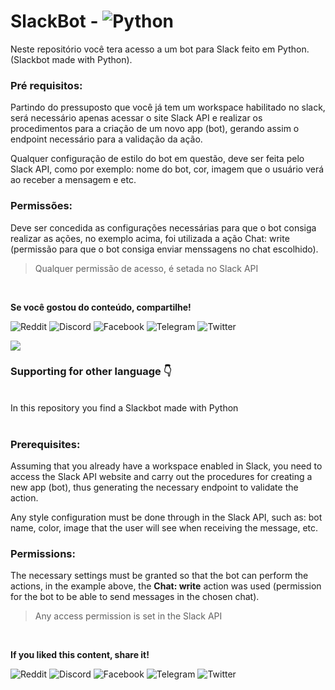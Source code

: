 # SlackBot - ![Python](https://img.shields.io/badge/python-3670A0?style=for-the-badge&logo=python&logoColor=ffdd54)
Neste repositório você tera acesso a um bot para Slack feito em Python. (Slackbot made with Python).

### Pré requisitos:

Partindo do pressuposto que você já tem um workspace habilitado no slack, será necessário apenas acessar o site Slack API e realizar os procedimentos para a criação de um novo app (bot), gerando assim o endpoint necessário para a validação da ação.

Qualquer configuração de estilo do bot em questão, deve ser feita pelo Slack API, como por exemplo: nome do bot, cor, imagem que o usuário verá ao receber a mensagem e etc.

### Permissões:

Deve ser concedida as configurações necessárias para que o bot consiga realizar as ações, no exemplo acima, foi utilizada a ação Chat: write (permissão para que o bot consiga enviar menssagens no chat escolhido). 

> Qualquer permissão de acesso, é setada no Slack API

<br />

**Se você gostou do conteúdo, compartilhe!**

![Reddit](https://img.shields.io/badge/Reddit-%23FF4500.svg?style=for-the-badge&logo=Reddit&logoColor=white)
![Discord](https://img.shields.io/badge/Discord-%235865F2.svg?style=for-the-badge&logo=discord&logoColor=white)
![Facebook](https://img.shields.io/badge/Facebook-%231877F2.svg?style=for-the-badge&logo=Facebook&logoColor=white)
![Telegram](https://img.shields.io/badge/Telegram-2CA5E0?style=for-the-badge&logo=telegram&logoColor=white)
![Twitter](https://img.shields.io/badge/Twitter-%231DA1F2.svg?style=for-the-badge&logo=Twitter&logoColor=white)

![](https://i.imgur.com/waxVImv.png)

### Supporting for other language 👇 
<br>
In this repository you find a Slackbot made with Python
<br>
<br> 

### Prerequisites: 

Assuming that you already have a workspace enabled in Slack, you need to access the Slack API website and carry out the procedures for creating a new app (bot), thus generating the necessary endpoint to validate the action.

Any style configuration must be done through in the Slack API, such as: bot name, color, image that the user will see when receiving the message, etc.

### Permissions:

The necessary settings must be granted so that the bot can perform the actions, in the example above, the **Chat: write** action was used (permission for the bot to be able to send messages in the chosen chat).

> Any access permission is set in the Slack API

<br />

**If you liked this content, share it!**

![Reddit](https://img.shields.io/badge/Reddit-%23FF4500.svg?style=for-the-badge&logo=Reddit&logoColor=white)
![Discord](https://img.shields.io/badge/Discord-%235865F2.svg?style=for-the-badge&logo=discord&logoColor=white)
![Facebook](https://img.shields.io/badge/Facebook-%231877F2.svg?style=for-the-badge&logo=Facebook&logoColor=white)
![Telegram](https://img.shields.io/badge/Telegram-2CA5E0?style=for-the-badge&logo=telegram&logoColor=white)
![Twitter](https://img.shields.io/badge/Twitter-%231DA1F2.svg?style=for-the-badge&logo=Twitter&logoColor=white)

